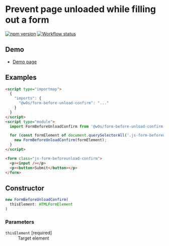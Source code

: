 # Prevent page unloaded while filling out a form

[![npm version](https://badge.fury.io/js/%40w0s%2Fform-before-unload-confirm.svg)](https://www.npmjs.com/package/@w0s/form-before-unload-confirm)
[![Workflow status](https://github.com/SaekiTominaga/frontend/actions/workflows/form-before-unload-confirm.yml/badge.svg)](https://github.com/SaekiTominaga/frontend/actions/workflows/form-before-unload-confirm.yml)

## Demo

- [Demo page](https://saekitominaga.github.io/frontend/packages/form-before-unload-confirm/demo/)

## Examples

```HTML
<script type="importmap">
  {
    "imports": {
      "@w0s/form-before-unload-confirm": "..."
    }
  }
</script>
<script type="module">
  import FormBeforeUnloadConfirm from '@w0s/form-before-unload-confirm';

  for (const formElement of document.querySelectorAll('.js-form-beforeunload-confirm')) {
    new FormBeforeUnloadConfirm(formElement);
  }
</script>

<form class="js-form-beforeunload-confirm">
  <p><input /></p>
  <p><button>Submit</button></p>
</form>
```

## Constructor

```TypeScript
new FormBeforeUnloadConfirm(
  thisElement: HTMLFormElement
)
```

### Parameters

<dl>
<dt><code>thisElement</code> [required]</dt>
<dd>Target element</dd>
</dl>
